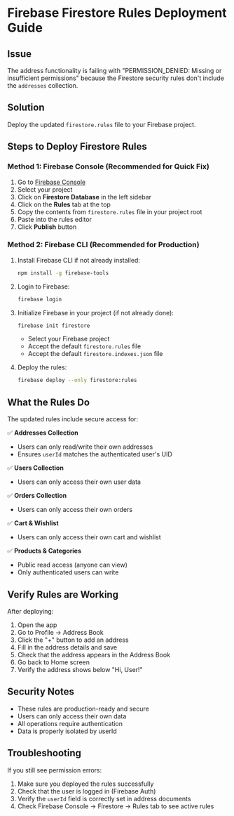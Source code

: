# Firebase Firestore Rules Deployment Guide

## Issue
The address functionality is failing with "PERMISSION_DENIED: Missing or insufficient permissions" because the Firestore security rules don't include the `addresses` collection.

## Solution
Deploy the updated `firestore.rules` file to your Firebase project.

## Steps to Deploy Firestore Rules

### Method 1: Firebase Console (Recommended for Quick Fix)

1. Go to [Firebase Console](https://console.firebase.google.com/)
2. Select your project
3. Click on **Firestore Database** in the left sidebar
4. Click on the **Rules** tab at the top
5. Copy the contents from `firestore.rules` file in your project root
6. Paste into the rules editor
7. Click **Publish** button

### Method 2: Firebase CLI (Recommended for Production)

1. Install Firebase CLI if not already installed:
   ```bash
   npm install -g firebase-tools
   ```

2. Login to Firebase:
   ```bash
   firebase login
   ```

3. Initialize Firebase in your project (if not already done):
   ```bash
   firebase init firestore
   ```
   - Select your Firebase project
   - Accept the default `firestore.rules` file
   - Accept the default `firestore.indexes.json` file

4. Deploy the rules:
   ```bash
   firebase deploy --only firestore:rules
   ```

## What the Rules Do

The updated rules include secure access for:

✅ **Addresses Collection**
- Users can only read/write their own addresses
- Ensures `userId` matches the authenticated user's UID

✅ **Users Collection**
- Users can only access their own user data

✅ **Orders Collection**
- Users can only access their own orders

✅ **Cart & Wishlist**
- Users can only access their own cart and wishlist

✅ **Products & Categories**
- Public read access (anyone can view)
- Only authenticated users can write

## Verify Rules are Working

After deploying:

1. Open the app
2. Go to Profile → Address Book
3. Click the "+" button to add an address
4. Fill in the address details and save
5. Check that the address appears in the Address Book
6. Go back to Home screen
7. Verify the address shows below "Hi, User!"

## Security Notes

- These rules are production-ready and secure
- Users can only access their own data
- All operations require authentication
- Data is properly isolated by userId

## Troubleshooting

If you still see permission errors:
1. Make sure you deployed the rules successfully
2. Check that the user is logged in (Firebase Auth)
3. Verify the `userId` field is correctly set in address documents
4. Check Firebase Console → Firestore → Rules tab to see active rules

